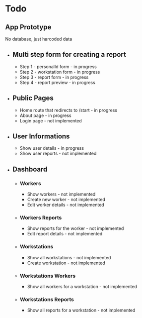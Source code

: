 # Todo

## App Prototype

No database, just harcoded data

- ## Multi step form for creating a report

  - Step 1 - personalId form - in progress
  - Step 2 - workstation form - in progress
  - Step 3 - report form - in progress
  - Step 4 - report preview - in progress

- ## Public Pages

  - Home route that redirects to /start - in progress
  - About page - in progress
  - Login page - not implemented

- ## User Informations

  - Show user details - in progress
  - Show user reports - not implemented

- ## Dashboard

  - ### Workers

    - Show workers - not implemented
    - Create new worker - not implemented
    - Edit worker details - not implemented

  - ### Workers Reports

    - Show reports for the worker - not implemented
    - Edit report details - not implemented

  - ### Workstations

    - Show all workstations - not implemented
    - Create workstation - not implemented

  - ### Workstations Workers

    - Show all workers for a workstation - not implemented

  - ### Workstations Reports

    - Show all reports for a workstation - not implemented
